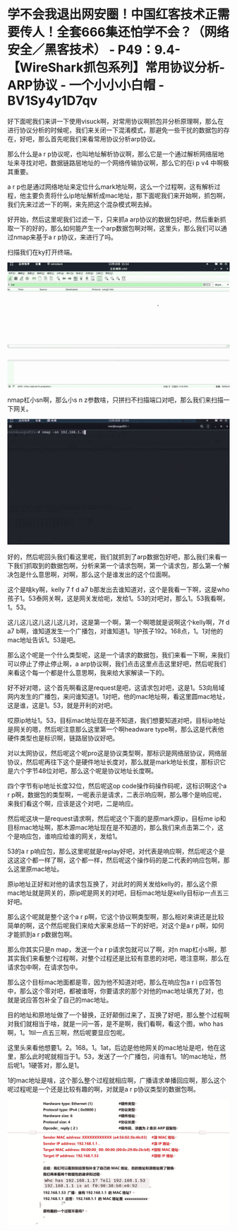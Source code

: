 # 学不会我退出网安圈！中国红客技术正需要传人！全套666集还怕学不会？（网络安全／黑客技术） - P49：9.4-【WireShark抓包系列】常用协议分析-ARP协议 - 一个小小小白帽 - BV1Sy4y1D7qv

好下面呢我们来讲一下使用visuck啊，对常用协议啊抓包并分析原理啊，那么在进行协议分析的时候呢，我们来关闭一下混淆模式，那避免一些干扰的数据包的存在，好吧，那么首先呢我们来看常用协议分析arp协议。

那么什么是a r p协议呢，也叫地址解析协议啊，那么它是一个通过解析网络层地址来寻找对吧，数据链路层地址的一个网络传输协议啊，那么它的在i p v4 中啊极其重要。

a r p也是通过网络地址来定位什么mark地址啊，这么一个过程啊，这有解析过程，他主要负责将什么ip地址解析成mac地址，那下面呢我们来开始啊，抓包啊，我们先来过滤一下的啊，来先把这个混杂模式啊去掉。

好开始，然后这里呢我们过滤一下，只来抓a arp协议的数据包好吧，然后重新抓取一下的好的，那么如何能产生一个arp数据包啊对啊，这里头，那么我们可以通过nmap来基于a r p协议，来进行了吗。

扫描我们在ky打开终端。

![](img/d4a43e8fcd39a0d4e8996dbfd176bd56_1.png)

nmap杠小sn啊，那么小s n z参数啥，只拼扫不扫描端口对吧，那么我们来扫描一下网关。

![](img/d4a43e8fcd39a0d4e8996dbfd176bd56_3.png)

好的，然后呢回头我们看这里呢，我们就抓到了arp数据包好吧，那么我们来看一下我们抓取到的数据包啊，分析来第一个请求包啊，第一个请求包，那么第一个解决包是什么意思啊，对啊，那么这个是谁发出的这个位面啊。

这个是啥ky啊，kelly 7 f d a7 b那发出去谁知道对，这个是我看一下啊，这是who孩子1。53泰网关啊，这是网关发给呃，发给1。53的对吧对，那么1。53我看啊，1。53。

这儿这儿这儿这儿这儿对，这是第一个啊，第一个啊嗯就是说啊这个kelly啊，7f d a7 b啊，谁知道发生一个广播包，对谁知道1。1护孩子192。168点，1。1对他的mac地址告诉1。53是吧。

那么这个呢是一个什么类型呢，这是一个请求的数据包，我们来看一下啊，来我们可以停止了停止停止啊，a arp协议啊，我们点击这里点击这里好吧，然后呢我们来看这个每一个都是什么意思啊，我来给大家解读一下的。

好不好对嗯，这个首先啊看这是request是吧，这请求包对吧，这是1。53向局域网内发生的广播包，来问谁知道1。1对吧，他的mac地址啊，看这里圆mac地址，这是谁，这是1。53，就是开利的对吧。

哎原ip地址1。53，目标mac地址现在是不知道，我们想要知道对吧，目标ip地址是网关的嗯，然后呢注意那么这里第一个啊headware type啊，那么这是代表他硬件类型也是标识啊，链路层协议好吧。

对以太网协议，然后呢这个呢pro这是协议类型啊，那标识是网络层协议，网络层协议，然后呢再往下这个是硬件地址长度对，那么就是mark地址长度，那标识它是六个字节48位对吧，那么这个呢是协议地址长度啊。

四个字节有ip地址长度32位，然后呢这op code操作码操作码呢，这标识啊这个a r p啊，数据包的类型啊，一呢表示是请求，二表示响应啊，那么哪个是响应呢，来我们看这个啊，应该是这个对吧，二是响应。

然后呢这块一是request请求啊，然后呢这个下面的是原mark原ip，目标me ip和目标mac地址啊，那木源mac地址现在是不知道的，那么我们来点击第二个，这个是响应包，谁响应给谁的网关，发给1。

53的a r p响应包，那么这里呢就是replay好吧，对代表是响应啊，然后呢这个是这这这个都一样了啊，这个都一样，然后呢这个操作码的是二代表的响应包啊，那么这里原mac地址。

原ip地址正好和对他的请求包互换了，对此时的网关发给kelly的，那么这个原mac地址就是网关的，原ip呢是网关的对吧，目标mac地址是kelly目标ip一点五三好吧。

那么这个呢就是整个这个a r p啊，它这个协议啊类型啊，那么相对来讲还是比较简单的啊，这个然后呢我们来给大家来总结一下的好吧，对这个是a r p啊，如何才能抓到a r p数据包啊。

那么你其实只是n map，发送一个a r p请求包就可以了啊，对n map杠小s啊，那其实我们来看整个过程啊，对整个过程还是比较有意思的对吧，嗯注意啊，那么在请求包中啊，在请求包中。

那么这个目标mac地面都是零，因为他不知道对吧，那么在响应包a r i p应答包中，那么这个零对吧，都被谁呀，你要请求的那个对他的mac地址填充了对，也就是说应答包补全了自己的mac地址。

目的地址和原地址做了一个替换，正好颠倒过来了，互换了好吧，那么整个过程啊对我们就相当于啥，就是一问一答，是不是啊，我们看啊，看这个图，who has啊，1。1til一点五三啊，然后呢要显应包呢。

这里头来看他想要1。2。168。1。1at，后边是他他网关的mac地址是吧，他在这里，那么此时呢就相当于1。53，发送了一个广播包，问谁有1。1的mac地址，然后呢1。1硬答对，那么是1。

1的mac地址是啥，这个那么整个过程就相应啊，广播请求单播回应啊，那么这个呢过程呢是一个还是比较有趣的啊，对就是a r p协议类型的数据包啊。



![](img/d4a43e8fcd39a0d4e8996dbfd176bd56_5.png)